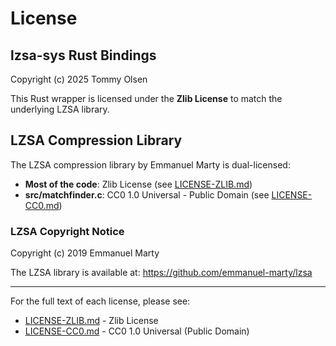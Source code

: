 # License

## lzsa-sys Rust Bindings

Copyright (c) 2025 Tommy Olsen

This Rust wrapper is licensed under the **Zlib License** to match the underlying LZSA library.

## LZSA Compression Library

The LZSA compression library by Emmanuel Marty is dual-licensed:

- **Most of the code**: Zlib License (see [LICENSE-ZLIB.md](LICENSE-ZLIB.md))
- **src/matchfinder.c**: CC0 1.0 Universal - Public Domain (see [LICENSE-CC0.md](LICENSE-CC0.md))

### LZSA Copyright Notice

Copyright (c) 2019 Emmanuel Marty

The LZSA library is available at: https://github.com/emmanuel-marty/lzsa

---

For the full text of each license, please see:
- [LICENSE-ZLIB.md](LICENSE-ZLIB.md) - Zlib License
- [LICENSE-CC0.md](LICENSE-CC0.md) - CC0 1.0 Universal (Public Domain)